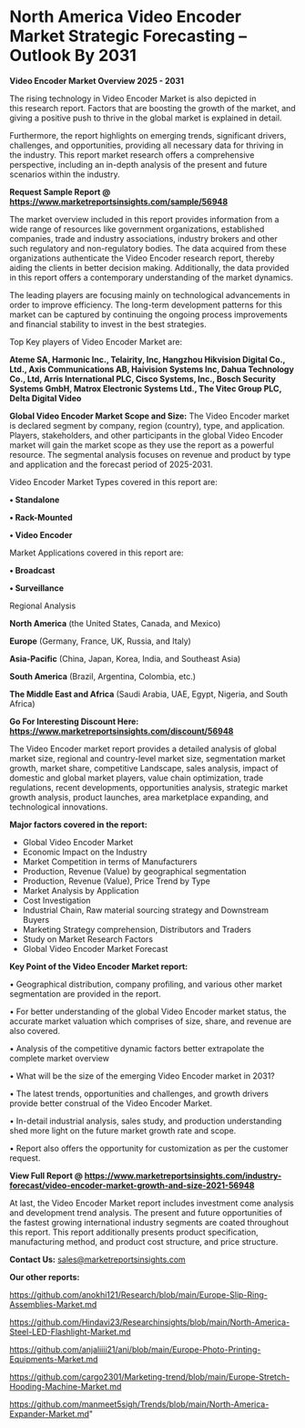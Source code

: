 # North America Video Encoder Market Strategic Forecasting – Outlook By 2031

<Strong> Video Encoder Market Overview 2025 - 2031</strong>

The rising technology in Video Encoder Market is also depicted in this research report. Factors that are boosting the growth of the market, and giving a positive push to thrive in the global market is explained in detail.

Furthermore, the report highlights on emerging trends, significant drivers, challenges, and opportunities, providing all necessary data for thriving in the industry. This report market research offers a comprehensive perspective, including an in-depth analysis of the present and future scenarios within the industry.

<strong>Request Sample Report @ <a href=https://www.marketreportsinsights.com/sample/56948>https://www.marketreportsinsights.com/sample/56948</a></strong>

The market overview included in this report provides information from a wide range of resources like government organizations, established companies, trade and industry associations, industry brokers and other such regulatory and non-regulatory bodies. The data acquired from these organizations authenticate the Video Encoder research report, thereby aiding the clients in better decision making. Additionally, the data provided in this report offers a contemporary understanding of the market dynamics.

The leading players are focusing mainly on technological advancements in order to improve efficiency. The long-term development patterns for this market can be captured by continuing the ongoing process improvements and financial stability to invest in the best strategies.

Top Key players of Video Encoder Market are:

<strong>Ateme SA, Harmonic Inc., Telairity, Inc, Hangzhou Hikvision Digital Co., Ltd., Axis Communications AB, Haivision Systems Inc, Dahua Technology Co., Ltd, Arris International PLC, Cisco Systems, Inc., Bosch Security Systems GmbH, Matrox Electronic Systems Ltd., The Vitec Group PLC, Delta Digital Video</strong>

<strong><b>Global Video Encoder Market Scope and Size:</b></strong>
The Video Encoder market is declared segment by company, region (country), type, and application. Players, stakeholders, and other participants in the global Video Encoder market will gain the market scope as they use the report as a powerful resource. The segmental analysis focuses on revenue and product by type and application and the forecast period of 2025-2031.

Video Encoder Market Types covered in this report are:

<strong>• Standalone

• Rack-Mounted

• Video Encoder</strong>

Market Applications covered in this report are:

<strong>• Broadcast

• Surveillance</strong> 

Regional Analysis

<strong>North America</strong> (the United States, Canada, and Mexico)

<strong>Europe</strong> (Germany, France, UK, Russia, and Italy)

<strong>Asia-Pacific</strong> (China, Japan, Korea, India, and Southeast Asia)

<strong>South America</strong> (Brazil, Argentina, Colombia, etc.)

<strong>The Middle East and Africa</strong> (Saudi Arabia, UAE, Egypt, Nigeria, and South Africa)

<strong>Go For Interesting Discount Here: <a href=https://www.marketreportsinsights.com/discount/56948>https://www.marketreportsinsights.com/discount/56948</a></strong>

The Video Encoder market report provides a detailed analysis of global market size, regional and country-level market size, segmentation market growth, market share, competitive Landscape, sales analysis, impact of domestic and global market players, value chain optimization, trade regulations, recent developments, opportunities analysis, strategic market growth analysis, product launches, area marketplace expanding, and technological innovations.

<strong><b>Major factors covered in the report:</b></strong>
<ul>
  <li>Global Video Encoder Market </li>
  <li>Economic Impact on the Industry</li>
  <li>Market Competition in terms of Manufacturers</li>
  <li>Production, Revenue (Value) by geographical segmentation</li>
  <li>Production, Revenue (Value), Price Trend by Type</li>
  <li>Market Analysis by Application</li>
  <li>Cost Investigation</li>
  <li>Industrial Chain, Raw material sourcing strategy and Downstream Buyers</li>
  <li>Marketing Strategy comprehension, Distributors and Traders</li>
  <li>Study on Market Research Factors</li>
  <li>Global Video Encoder Market Forecast</li>
</ul>

<strong><b>Key Point of the Video Encoder Market report:</b></strong>

• Geographical distribution, company profiling, and various other market segmentation are provided in the report.

• For better understanding of the global Video Encoder market status, the accurate market valuation which comprises of size, share, and revenue are also covered.

• Analysis of the competitive dynamic factors better extrapolate the complete market overview

• What will be the size of the emerging Video Encoder market in 2031?

• The latest trends, opportunities and challenges, and growth drivers provide better construal of the Video Encoder Market.

• In-detail industrial analysis, sales study, and production understanding shed more light on the future market growth rate and scope.

• Report also offers the opportunity for customization as per the customer request.

<strong><b>View Full Report @ <a href=https://www.marketreportsinsights.com/industry-forecast/video-encoder-market-growth-and-size-2021-56948>https://www.marketreportsinsights.com/industry-forecast/video-encoder-market-growth-and-size-2021-56948</a></b></strong>


At last, the Video Encoder Market report includes investment come analysis and development trend analysis. The present and future opportunities of the fastest growing international industry segments are coated throughout this report. This report additionally presents product specification, manufacturing method, and product cost structure, and price structure.

<strong>Contact Us:</strong>
sales@marketreportsinsights.com

<strong>Our other reports:</strong>

<a href=https://github.com/anokhi121/Research/blob/main/Europe-Slip-Ring-Assemblies-Market.md>https://github.com/anokhi121/Research/blob/main/Europe-Slip-Ring-Assemblies-Market.md</a>

<a href=https://github.com/Hindavi23/Researchinsights/blob/main/North-America-Steel-LED-Flashlight-Market.md>https://github.com/Hindavi23/Researchinsights/blob/main/North-America-Steel-LED-Flashlight-Market.md</a>

<a href=https://github.com/anjaliiii21/ani/blob/main/Europe-Photo-Printing-Equipments-Market.md>https://github.com/anjaliiii21/ani/blob/main/Europe-Photo-Printing-Equipments-Market.md</a>

<a href=https://github.com/cargo2301/Marketing-trend/blob/main/Europe-Stretch-Hooding-Machine-Market.md>https://github.com/cargo2301/Marketing-trend/blob/main/Europe-Stretch-Hooding-Machine-Market.md</a>

<a href=https://github.com/manmeet5sigh/Trends/blob/main/North-America-Expander-Market.md>https://github.com/manmeet5sigh/Trends/blob/main/North-America-Expander-Market.md</a>"
